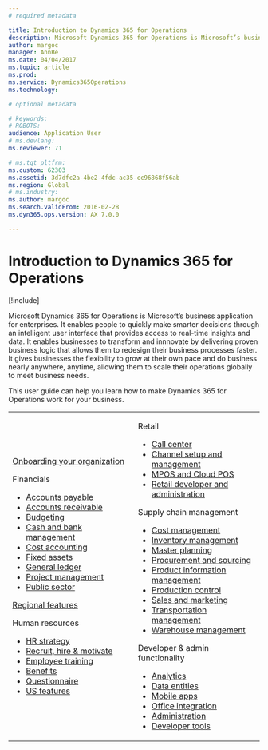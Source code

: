```yaml
---
# required metadata

title: Introduction to Dynamics 365 for Operations
description: Microsoft Dynamics 365 for Operations is Microsoft’s business application for enterprises. This page helps you learn and get start using the product. 
author: margoc
manager: AnnBe
ms.date: 04/04/2017
ms.topic: article
ms.prod: 
ms.service: Dynamics365Operations
ms.technology: 

# optional metadata

# keywords: 
# ROBOTS: 
audience: Application User
# ms.devlang: 
ms.reviewer: 71

# ms.tgt_pltfrm: 
ms.custom: 62303
ms.assetid: 3d7dfc2a-4be2-4fdc-ac35-cc96868f56ab
ms.region: Global
# ms.industry: 
ms.author: margoc
ms.search.validFrom: 2016-02-28
ms.dyn365.ops.version: AX 7.0.0

---
```

# Introduction to Dynamics 365 for Operations

[!include[<go-live-banner>](<go-live-banner.md>)]

Microsoft Dynamics 365 for Operations is Microsoft’s business application for enterprises. It enables people to quickly make smarter decisions through an intelligent user interface that provides access to real-time insights and data. It enables businesses to transform and innnovate by delivering proven business logic that allows them to redesign their business processes faster. It gives businesses the flexibility to grow at their own pace and do business nearly anywhere, anytime, allowing them to scale their operations globally to meet business needs. 

This user guide can help you learn how to make Dynamics 365 for Operations work for your business.    

<table>
<colgroup>
<col width="50%" />
<col width="50%" />
</colgroup>
<tbody>
<tr class="odd">
<td><p><a href="get-started/onboarding-home.md">Onboarding your organization</a></p>
<p>Financials</p>
<ul><li><a href="financials/accounts-payable/accounts-payable.md">Accounts payable</a></li>
<li><a href="financials/accounts-receivable/accounts-receivable.md">Accounts receivable</a></li>
<li><a href="financials/budgeting/budgeting-overview.md">Budgeting</a></li>
<li><a href="financials/cash-bank-management/cash-bank-management.md">Cash and bank management</a></li>
<li><a href="financials/cost-accounting/cost-accounting-home-page.md">Cost accounting</a></li>
<li><a href="financials/fixed-assets/fixed-assets.md">Fixed assets</a></li>
<li><a href="financials/general-ledger/general-ledger.md">General ledger</a></li>
<li><a href="financials/project-management/overview-project-management-accounting.md">Project management</a></li>
<li><a href="financials/public-sector/public-sector-functionality.md">Public sector</a></li></ul>
<p><a href="dev-itpro/lcs-solutions/country-region.md">Regional features</a></p>
<p>Human resources</p>
   <ul>
  <li><a href="human-resources/departments-jobs-positions.md">HR strategy</a></li>
  <li><a href="human-resources/manage-recruiting-process.md">Recruit, hire & motivate</a></li>
  <li><a href="human-resources/performance-management-overview.md">Employee training</a></li>
  <li><a href="human-resources/manage-benefit-program.md">Benefits</a></li>
  <li><a href="human-resources/questionnaires.md">Questionnaire</a></li>
  <li><a href="human-resources/localizations/noam-usa-payroll.md">US features</a></li>
</ul></td>
  <td>
  <p>Retail</p>
  <ul>
<li><a href="retail/call-center-functionality.md">Call center</a></li>
  <li><a href="retail/define-maintain-retail-channels.md">Channel setup and management</a></li>
  <li><a href="retail/define-maintain-channel-clients-registers-hw-stations.md">MPOS and Cloud POS</a></li>
  <li><a href="retail/dev-itpro/dev-retail-home-page.md">Retail developer and administration </a></li></ul>
  <p>Supply chain management</p>
<ul>
<li><a href="scm/cost-management/costing-sheets.md">Cost management</a></li>
  <li><a href="scm/inventory/inventory-locations.md">Inventory management</a></li>
  <li><a href="scm/master-planning/master-plans.md">Master planning</a></li>
  <li><a href="scm/procurement/procurement-sourcing-overview.md">Procurement and sourcing</a></li>
  <li><a href="scm/pim/set-up-maintain-product-configuration-model.md">Product information management</a></li>
  <li><a href="scm/production-control/create-production-orders">Production control</a></li>
  <li><a href="scm/sales-marketing/overview-sales-marketing.md">Sales and marketing</a></li>
  <li><a href="scm/transportation/transportation-management-overview.md">Transportation management</a></li>
  <li><a href="scm/warehousing/warehouse-configuration.md">Warehouse management</a></li></ul>
  <p>Developer & admin functionality</p>
  <ul><li><a href="dev-itpro/analytics/analytics.md">Analytics</a></li>
  <li><a href="dev-itpro/data-entities/data-entities.md">Data entities</a></li>
  <li><a href="dev-itpro/mobile-apps/mobile-platform.md">Mobile apps</a></li>
  <li><a href="dev-itpro/office-integration/office-integration.md">Office integration</a></li>
  <li><a href="dev-itpro/sysadmin/system-administration-home-page.md">Administration</a></li>
  <li><a href="dev-itpro/dev-tools/developer-home-page.md">Developer tools</a></li></ul></td>
</tr>
</tbody>
</table>
